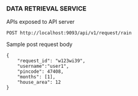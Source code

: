 ### DATA RETRIEVAL SERVICE

APIs exposed to API server

```
POST http://localhost:9093/api/v1/request/rain

```
Sample post request body

```
{
	"request_id": "w123wi39",
	"username":"user1",
	"pincode": 47408,
	"months": [1],
	"house_area": 12
}
```
